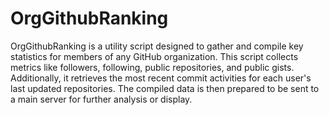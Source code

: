 # OrgGithubRanking

OrgGithubRanking is a utility script designed to gather and compile key statistics for members of any GitHub organization. This script collects metrics like followers, following, public repositories, and public gists. Additionally, it retrieves the most recent commit activities for each user's last updated repositories. The compiled data is then prepared to be sent to a main server for further analysis or display.
